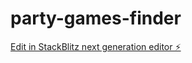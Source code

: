 # party-games-finder

[Edit in StackBlitz next generation editor ⚡️](https://stackblitz.com/~/github.com/kkarthi6/party-games-finder)